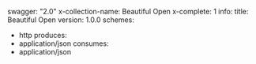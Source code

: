 swagger: "2.0"
x-collection-name: Beautiful Open
x-complete: 1
info:
  title: Beautiful Open
  version: 1.0.0
schemes:
- http
produces:
- application/json
consumes:
- application/json
